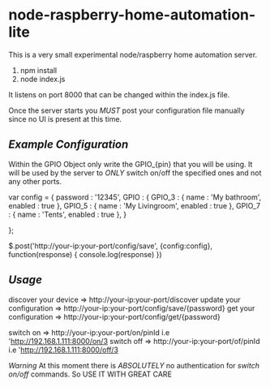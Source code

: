 # node-raspberry-home-automation-lite
This is a very small experimental node/raspberry home automation server.

1. npm install
2. node index.js

It listens on port 8000 that can be changed within the index.js file.

Once the server starts you *MUST* post your configuration file manually since no UI is present at this time.

*Example Configuration*
-----------------------
Within the GPIO Object only write the GPIO_{pin} that you will be using. It will be used by the server to *ONLY* switch on/off the specified ones and not any other ports.

var config = {
    password : '12345',
    GPIO : { 
             GPIO_3 :  {
                            name : 'My bathroom',
                            enabled : true
                       },
            GPIO_5 :  {
                            name : 'My Livingroom',
                            enabled : true
                       },
             GPIO_7 :  {
                            name : 'Tents',
                            enabled : true
                       },
    }

};

$.post('http://your-ip:your-port/config/save', {config:config}, function(response) {
    console.log(response)
})

*Usage*
------------------------------------------------------
discover your device => http://your-ip:your-port/discover
update your configuration => http://your-ip:your-port/config/save/{password}
get your configuration => http://your-ip:your-port/config/get/{password}

switch on => http://your-ip:your-port/on/pinId i.e 'http://192.168.1.111:8000/on/3
switch off => http://your-ip:your-port/of/pinId i.e 'http://192.168.1.111:8000/off/3

*Warning*
At this moment there is *ABSOLUTELY* no authentication for *switch on/off* commands. So USE IT WITH GREAT CARE